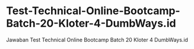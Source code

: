 # Test-Technical-Online-Bootcamp-Batch-20-Kloter-4-DumbWays.id
Jawaban Test Technical Online Bootcamp Batch 20 Kloter 4 DumbWays.id
